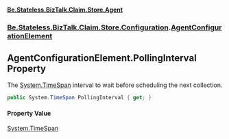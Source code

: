 #### [Be.Stateless.BizTalk.Claim.Store.Agent](README.md 'README')
### [Be.Stateless.BizTalk.Claim.Store.Configuration](Be.Stateless.BizTalk.Claim.Store.Configuration.md 'Be.Stateless.BizTalk.Claim.Store.Configuration').[AgentConfigurationElement](AgentConfigurationElement.md 'Be.Stateless.BizTalk.Claim.Store.Configuration.AgentConfigurationElement')

## AgentConfigurationElement.PollingInterval Property

The [System.TimeSpan](https://docs.microsoft.com/en-us/dotnet/api/System.TimeSpan 'System.TimeSpan') interval to wait before scheduling the next collection.

```csharp
public System.TimeSpan PollingInterval { get; }
```

#### Property Value
[System.TimeSpan](https://docs.microsoft.com/en-us/dotnet/api/System.TimeSpan 'System.TimeSpan')